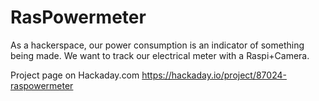 # RasPowermeter
As a hackerspace, our power consumption is an indicator of something being made. We want to track our electrical meter with a Raspi+Camera.

Project page on Hackaday.com https://hackaday.io/project/87024-raspowermeter
